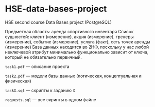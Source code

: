 # HSE-data-bases-project

HSE second course Data Bases project (PostgreSQL)

Предметная область: аренда спортивного инвентаря
Список сущностей: клиент (измерение), акция (измерение), тренеры (измерение), событие (измерение), услуга (факт), сеть точек аренды (измерение)
База данных находится во 2НФ, поскольку у нас любой неключевой атрибут минимально функционально зависит от ключа, который не обязательно первичный.


`task1.pdf` — описание проекта

`task2.pdf` — модели базы данных (логическая, концептуальная и физическая)

`taskX.sql` — скрипты к заданию `X`

`requests.sql` — все скрипты в одном файле
